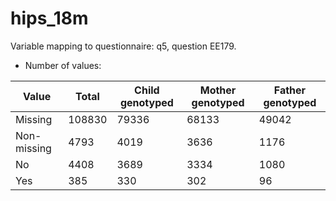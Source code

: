 # hips_18m
Variable mapping to questionnaire: q5, question EE179.
- Number of values:

| Value | Total | Child genotyped | Mother genotyped | Father genotyped |
| ----- | ----- | --------------- | ---------------- | ---------------- |
| Missing | 108830 | 79336 | 68133 | 49042 |
| Non-missing | 4793 | 4019 | 3636 | 1176 |
| No | 4408 | 3689 | 3334 |1080 |
| Yes | 385 | 330 | 302 |96 |



